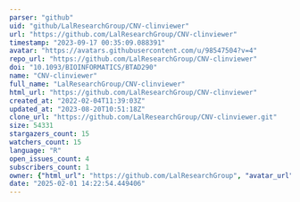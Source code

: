 ```yaml
---
parser: "github"
uid: "github/LalResearchGroup/CNV-clinviewer"
url: "https://github.com/LalResearchGroup/CNV-clinviewer"
timestamp: "2023-09-17 00:35:09.088391"
avatar: "https://avatars.githubusercontent.com/u/98547504?v=4"
repo_url: "https://github.com/LalResearchGroup/CNV-clinviewer"
doi: "10.1093/BIOINFORMATICS/BTAD290"
name: "CNV-clinviewer"
full_name: "LalResearchGroup/CNV-clinviewer"
html_url: "https://github.com/LalResearchGroup/CNV-clinviewer"
created_at: "2022-02-04T11:39:03Z"
updated_at: "2023-08-20T10:51:18Z"
clone_url: "https://github.com/LalResearchGroup/CNV-clinviewer.git"
size: 54331
stargazers_count: 15
watchers_count: 15
language: "R"
open_issues_count: 4
subscribers_count: 1
owner: {"html_url": "https://github.com/LalResearchGroup", "avatar_url": "https://avatars.githubusercontent.com/u/98547504?v=4", "login": "LalResearchGroup", "type": "Organization"}
date: "2025-02-01 14:22:54.449406"
---
```

